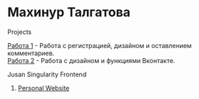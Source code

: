 

# Махинур Талгатова
Projects

[Работа 1](https://makhinur.github.io/mini_project/ "Работа 1") - Работа с регистрацией, дизайном и оставлением комментариев.  
[Работа 2](https://makhinur.github.io/project_vk/ "Работа 2") - Работа с дизайном и функциями Вконтакте.


Jusan Singularity Frontend

1. [Personal Website](https://makhinur.github.io/personal_website/ "Personal Website")

